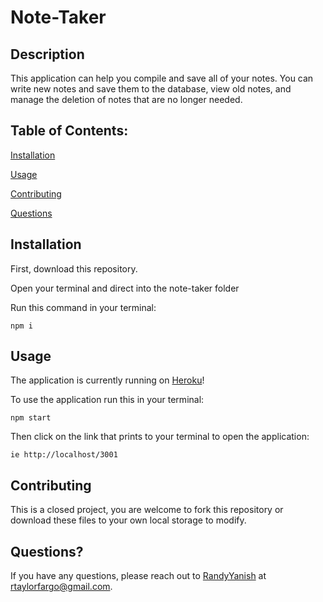 # Note-Taker

## Description

This application can help you compile and save all of your notes. You can write new notes and save them to the database, view old notes, and manage the deletion of notes that are no longer needed. 

## Table of Contents:

[Installation](#installation)

[Usage](#usage)

[Contributing](#contributing)

[Questions](#questions)

## Installation

First, download this repository.

Open your terminal and direct into the note-taker folder

Run this command in your terminal:

```
npm i
```

## Usage

The application is currently running on [Heroku](https://fathomless-dawn-50016.herokuapp.com/)!

To use the application run this in your terminal:

```
npm start
```

Then click on the link that prints to your terminal to open the application:

```
ie http://localhost/3001
```

## Contributing

This is a closed project, you are welcome to fork this repository or download these files to your own local storage to modify.

## Questions?

If you have any questions, please reach out to [RandyYanish](https://github.com/RandyYanish) at rtaylorfargo@gmail.com.

